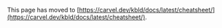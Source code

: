 This page has moved to [https://carvel.dev/kbld/docs/latest/cheatsheet/](https://carvel.dev/kbld/docs/latest/cheatsheet/).
